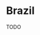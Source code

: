 # Brazil

<!--
https://www.bcb.gov.br/detalhenoticia/16683/nota

https://archive.ph/LPHeq
https://archive.ph/mmmro
-->

TODO

<!--
COPOM vs FOMC

Meta Selic / Taxa Selic
-->
